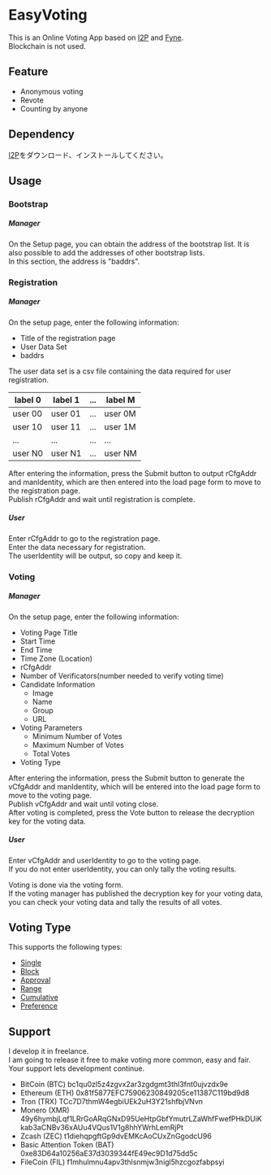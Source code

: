 # EasyVoting
This is an Online Voting App based on [I2P](https://geti2p.net/en/) and [Fyne](https://fyne.io/).<br>
Blockchain is not used.<br>

## Feature
* Anonymous voting  
* Revote  
* Counting by anyone  

## Dependency
[I2P](https://geti2p.net/en/download)をダウンロード、インストールしてください。  


## Usage
### Bootstrap
##### Manager  
On the Setup page, you can obtain the address of the bootstrap list. It is also possible to add the addresses of other bootstrap lists.  
In this section, the address is "baddrs".
### Registration
##### Manager  
On the setup page, enter the following information:
- Title of the registration page
- User Data Set
- baddrs

The user data set is a csv file containing the data required for user registration.

| label 0 | label 1 | ... | label M |
| --- | --- | --- | --- |
| user 00 | user 01 | ... | user 0M |
| user 10 | user 11 | ... | user 1M |
| ... | ... | ... | ... |
| user N0 | user N1 | ... | user NM |

After entering the information, press the Submit button to output rCfgAddr and manIdentity, which are then entered into the load page form to move to the registration page.  
Publish rCfgAddr and wait until registration is complete.

##### User  
Enter rCfgAddr to go to the registration page.  
Enter the data necessary for registration.   
The userIdentity will be output, so copy and keep it.  

### Voting
##### Manager  
On the setup page, enter the following information:
- Voting Page Title
- Start Time
- End Time
- Time Zone (Location)
- rCfgAddr
- Number of Verificators(number needed to verify voting time)
- Candidate Information
  - Image
  - Name
  - Group
  - URL
- Voting Parameters
  - Minimum Number of Votes
  - Maximum Number of Votes
  - Total Votes
- Voting Type

After entering the information, press the Submit button to generate the vCfgAddr and manIdentity, which will be entered into the load page form to move to the voting page.  
Publish vCfgAddr and wait until voting close.  
After voting is completed, press the Vote button to release the decryption key for the voting data.

##### User  
Enter vCfgAddr and userIdentity to go to the voting page.  
If you do not enter userIdentity, you can only tally the voting results.  

Voting is done via the voting form.  
If the voting manager has published the decryption key for your voting data, you can check your voting data and tally the results of all votes.

## Voting Type
This supports the following types:  
* [Single](https://en.wikipedia.org/wiki/Single_transferable_vote)  
* [Block](https://en.wikipedia.org/wiki/Multiple_non-transferable_vote)  
* [Approval](https://en.wikipedia.org/wiki/Approval_voting)  
* [Range](https://en.wikipedia.org/wiki/Score_voting)  
* [Cumulative](https://en.wikipedia.org/wiki/Cumulative_voting)  
* [Preference](https://en.wikipedia.org/wiki/Ranked_voting)  

## Support
I develop it in freelance.<br>
I am going to release it free to make voting more common, easy and fair.<br>
Your support lets development continue.<br>

- BitCoin (BTC)
bc1qu0zl5z4zgvx2ar3zgdgmt3thl3fnt0ujvzdx9e
- Ethereum (ETH)
0x81f5877EFC75906230849205ce11387C119bd9d8
- Tron (TRX)
TCc7D7thmW4egbiUEk2uH3Y21shfbjVNvn
- Monero (XMR)
49y6hymbjLqf1LRrGoARqGNxD95UeHtpGbfYmutrLZaWhfFwefPHkDUiKkab3aCNBv36xAUu4VQus1V1g8hhYWrhLemRjPt
- Zcash (ZEC)
t1diehqpgftGp9dvEMKcAoCUxZnGgodcU96
- Basic Attention Token (BAT)
0xe83D64a10256aE37d3039344fE49ec9D1d75dd5c
- FileCoin (FIL)
f1mhulmnu4apv3thlsnmjw3nigl5hzcgozfabpsyi
